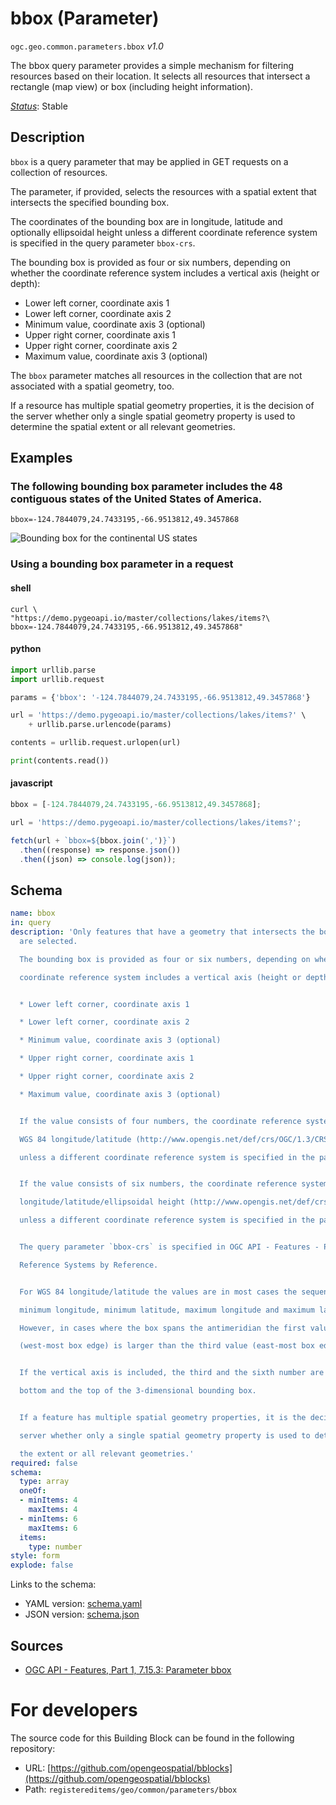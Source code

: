 
# bbox (Parameter)

`ogc.geo.common.parameters.bbox` *v1.0*

The bbox query parameter provides a simple mechanism for filtering resources based on their location. It selects all resources that intersect a rectangle (map view) or box (including height information).

[*Status*](http://www.opengis.net/def/status): Stable

## Description

`bbox` is a query parameter that may be applied in GET requests on a collection of resources.

The parameter, if provided, selects the resources with a spatial extent that intersects the specified bounding box.

The coordinates of the bounding box are in longitude, latitude and optionally ellipsoidal height unless a different
coordinate reference system is specified in the query parameter `bbox-crs`.

The bounding box is provided as four or six numbers, depending on whether the coordinate reference system includes a
vertical axis (height or depth):

* Lower left corner, coordinate axis 1
* Lower left corner, coordinate axis 2
* Minimum value, coordinate axis 3 (optional)
* Upper right corner, coordinate axis 1
* Upper right corner, coordinate axis 2
* Maximum value, coordinate axis 3 (optional)

The `bbox` parameter matches all resources in the collection that are not associated with a spatial geometry, too.

If a resource has multiple spatial geometry properties, it is the decision of the server whether only a single spatial
geometry property is used to determine the spatial extent or all relevant geometries.

## Examples

### The following bounding box parameter includes the 48 contiguous states of the United States of America.
`bbox=-124.7844079,24.7433195,-66.9513812,49.3457868`

![Bounding box for the continental US states](http://opengeospatial.github.io/bblocks/registereditems/geo/common/parameters/bbox/assets/example.png)

### Using a bounding box parameter in a request
#### shell
```shell
curl \
"https://demo.pygeoapi.io/master/collections/lakes/items?\
bbox=-124.7844079,24.7433195,-66.9513812,49.3457868"
```

#### python
```python
import urllib.parse
import urllib.request

params = {'bbox': '-124.7844079,24.7433195,-66.9513812,49.3457868'}

url = 'https://demo.pygeoapi.io/master/collections/lakes/items?' \
    + urllib.parse.urlencode(params)

contents = urllib.request.urlopen(url)

print(contents.read())
```

#### javascript
```javascript
bbox = [-124.7844079,24.7433195,-66.9513812,49.3457868];

url = 'https://demo.pygeoapi.io/master/collections/lakes/items?';

fetch(url + `bbox=${bbox.join(',')}`)
  .then((response) => response.json())
  .then((json) => console.log(json));
```

## Schema

```yaml
name: bbox
in: query
description: 'Only features that have a geometry that intersects the bounding box
  are selected.

  The bounding box is provided as four or six numbers, depending on whether the

  coordinate reference system includes a vertical axis (height or depth):


  * Lower left corner, coordinate axis 1

  * Lower left corner, coordinate axis 2

  * Minimum value, coordinate axis 3 (optional)

  * Upper right corner, coordinate axis 1

  * Upper right corner, coordinate axis 2

  * Maximum value, coordinate axis 3 (optional)


  If the value consists of four numbers, the coordinate reference system is

  WGS 84 longitude/latitude (http://www.opengis.net/def/crs/OGC/1.3/CRS84)

  unless a different coordinate reference system is specified in the parameter `bbox-crs`.


  If the value consists of six numbers, the coordinate reference system is WGS 84

  longitude/latitude/ellipsoidal height (http://www.opengis.net/def/crs/OGC/0/CRS84h)

  unless a different coordinate reference system is specified in the parameter `bbox-crs`.


  The query parameter `bbox-crs` is specified in OGC API - Features - Part 2: Coordinate

  Reference Systems by Reference.


  For WGS 84 longitude/latitude the values are in most cases the sequence of

  minimum longitude, minimum latitude, maximum longitude and maximum latitude.

  However, in cases where the box spans the antimeridian the first value

  (west-most box edge) is larger than the third value (east-most box edge).


  If the vertical axis is included, the third and the sixth number are the

  bottom and the top of the 3-dimensional bounding box.


  If a feature has multiple spatial geometry properties, it is the decision of the

  server whether only a single spatial geometry property is used to determine

  the extent or all relevant geometries.'
required: false
schema:
  type: array
  oneOf:
  - minItems: 4
    maxItems: 4
  - minItems: 6
    maxItems: 6
  items:
    type: number
style: form
explode: false

```

Links to the schema:

* YAML version: [schema.yaml](http://opengeospatial.github.io/bblocks/annotated-schemas/geo/common/parameters/bbox/schema.json)
* JSON version: [schema.json](http://opengeospatial.github.io/bblocks/annotated-schemas/geo/common/parameters/bbox/schema.yaml)

## Sources

* [OGC API - Features, Part 1, 7.15.3: Parameter bbox](https://docs.ogc.org/is/17-069r3/17-069r3.html#_parameter_bbox)

# For developers

The source code for this Building Block can be found in the following repository:

* URL: [https://github.com/opengeospatial/bblocks](https://github.com/opengeospatial/bblocks)
* Path: `registereditems/geo/common/parameters/bbox`

